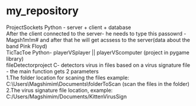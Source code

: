 # my_repository
ProjectSockets Python - server + client + database                       
After the client connected to the server- he needs to type this passowrd - Magsh1m!m# and after that he will get acssess to the server(data about the band Pink Floyd)           
TicTacToe Python- playerVSplayer || playerVScomputer (project in pygame library)                
fileDetectorproject C- detectors virus in files based on a virus signature file - the main function gets 2 parameters                 
1.The folder location for scaning the files example: C:\\Users\\Magshimim\\Documents\\folderToScan (scan the files in the folder)                       
2.The virus signature file location, example: C:/Users/Magshimim/Documents/KittenVirusSign

